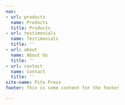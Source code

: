 ```yaml
---
nav:
- url: products
  name: Products
  title: Products
- url: testimonials
  name: Testimonials
  title: ''
- url: about
  name: About Us
  title: ''
- url: contact
  name: Contact
  title: ''
site-name: Pito Press
footer: This is some content for the footer

---
```

